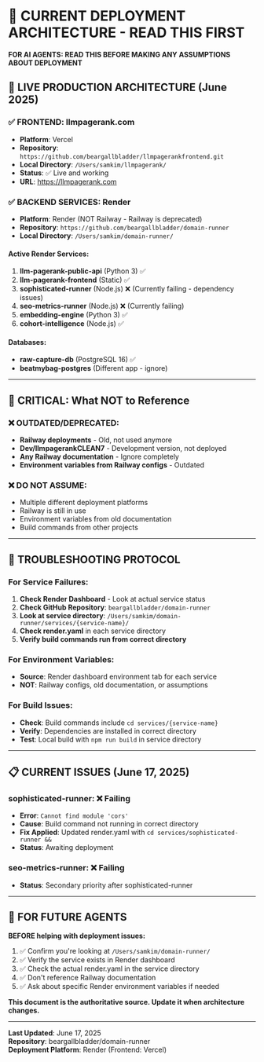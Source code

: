 # 🚨 CURRENT DEPLOYMENT ARCHITECTURE - READ THIS FIRST

**FOR AI AGENTS: READ THIS BEFORE MAKING ANY ASSUMPTIONS ABOUT DEPLOYMENT**

## 🎯 **LIVE PRODUCTION ARCHITECTURE (June 2025)**

### **✅ FRONTEND: llmpagerank.com**
- **Platform**: Vercel  
- **Repository**: `https://github.com/beargallbladder/llmpagerankfrontend.git`
- **Local Directory**: `/Users/samkim/llmpagerank/`
- **Status**: ✅ Live and working
- **URL**: https://llmpagerank.com

### **✅ BACKEND SERVICES: Render**
- **Platform**: Render (NOT Railway - Railway is deprecated)
- **Repository**: `https://github.com/beargallbladder/domain-runner`  
- **Local Directory**: `/Users/samkim/domain-runner/`

#### **Active Render Services:**
1. **llm-pagerank-public-api** (Python 3) ✅ 
2. **llm-pagerank-frontend** (Static) ✅
3. **sophisticated-runner** (Node.js) ❌ (Currently failing - dependency issues)
4. **seo-metrics-runner** (Node.js) ❌ (Currently failing)
5. **embedding-engine** (Python 3) ✅
6. **cohort-intelligence** (Node.js) ✅

#### **Databases:**
- **raw-capture-db** (PostgreSQL 16) ✅
- **beatmybag-postgres** (Different app - ignore)

---

## 🚨 **CRITICAL: What NOT to Reference**

### **❌ OUTDATED/DEPRECATED:**
- **Railway deployments** - Old, not used anymore
- **Dev/llmpagerankCLEAN7** - Development version, not deployed
- **Any Railway documentation** - Ignore completely
- **Environment variables from Railway configs** - Outdated

### **❌ DO NOT ASSUME:**
- Multiple different deployment platforms
- Railway is still in use
- Environment variables from old documentation
- Build commands from other projects

---

## 🎯 **TROUBLESHOOTING PROTOCOL**

### **For Service Failures:**
1. **Check Render Dashboard** - Look at actual service status
2. **Check GitHub Repository**: `beargallbladder/domain-runner`
3. **Look at service directory**: `/Users/samkim/domain-runner/services/{service-name}/`
4. **Check render.yaml** in each service directory
5. **Verify build commands run from correct directory**

### **For Environment Variables:**
- **Source**: Render dashboard environment tab for each service
- **NOT**: Railway configs, old documentation, or assumptions

### **For Build Issues:**
- **Check**: Build commands include `cd services/{service-name}` 
- **Verify**: Dependencies are installed in correct directory
- **Test**: Local build with `npm run build` in service directory

---

## 📋 **CURRENT ISSUES (June 17, 2025)**

### **sophisticated-runner**: ❌ Failing
- **Error**: `Cannot find module 'cors'`
- **Cause**: Build command not running in correct directory
- **Fix Applied**: Updated render.yaml with `cd services/sophisticated-runner &&`
- **Status**: Awaiting deployment

### **seo-metrics-runner**: ❌ Failing  
- **Status**: Secondary priority after sophisticated-runner

---

## 🎯 **FOR FUTURE AGENTS**

**BEFORE helping with deployment issues:**
1. ✅ Confirm you're looking at `/Users/samkim/domain-runner/` 
2. ✅ Verify the service exists in Render dashboard
3. ✅ Check the actual render.yaml in the service directory
4. ✅ Don't reference Railway documentation
5. ✅ Ask about specific Render environment variables if needed

**This document is the authoritative source. Update it when architecture changes.**

---

**Last Updated**: June 17, 2025  
**Repository**: beargallbladder/domain-runner  
**Deployment Platform**: Render (Frontend: Vercel) 